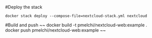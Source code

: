 #Deploy the stack
~~~
docker stack deploy --compose-file=nextcloud-stack.yml nextcloud
~~~

#Build and push
~~
docker build -t pmelchi/nextcloud-web:example .
docker push pmelchi/nextcloud-web:example
~~